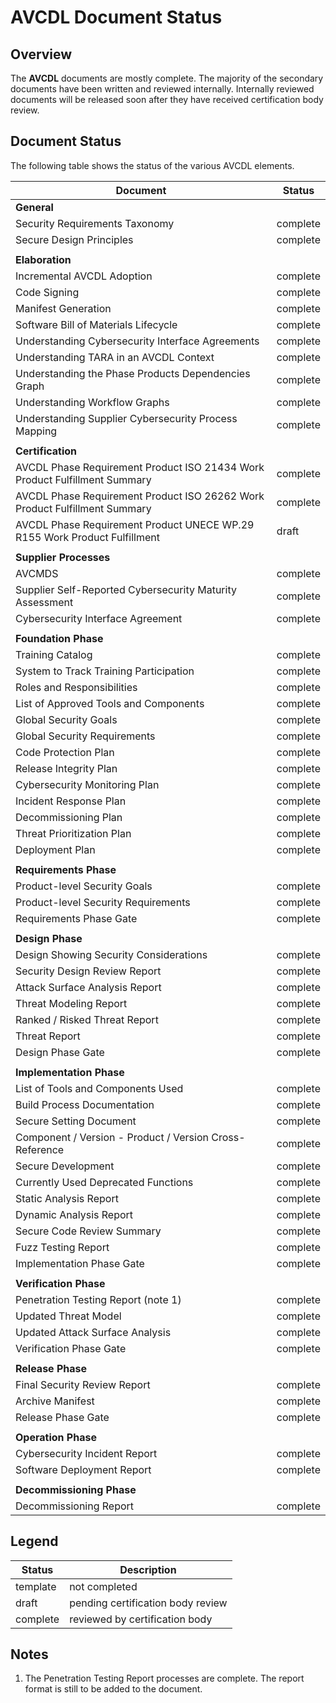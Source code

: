 # AVCDL Document Status

## Overview

The **AVCDL** documents are mostly complete. The majority of the secondary documents have been written and reviewed internally. Internally reviewed documents will be released soon after they have received certification body review.

## Document Status

The following table shows the status of the various AVCDL elements.

| Document                                                 | Status   |
|----------------------------------------------------------|----------|
| **General**                                              |          |
| Security Requirements Taxonomy                           | complete |
| Secure Design Principles                                 | complete |
|                                                          |          |
| **Elaboration**                                          |          |
| Incremental AVCDL Adoption                               | complete |
| Code Signing                                             | complete |
| Manifest Generation                                      | complete |
| Software Bill of Materials Lifecycle                     | complete |
| Understanding Cybersecurity Interface Agreements         | complete |
| Understanding TARA in an AVCDL Context                   | complete |
| Understanding the Phase Products Dependencies Graph      | complete |
| Understanding Workflow Graphs                            | complete |
| Understanding Supplier Cybersecurity Process Mapping     | complete |
|                                                          |          |
| **Certification**                                        |          |
| AVCDL Phase Requirement Product ISO 21434 Work Product Fulfillment Summary | complete |
| AVCDL Phase Requirement Product ISO 26262 Work Product Fulfillment Summary | complete |
| AVCDL Phase Requirement Product UNECE WP.29 R155 Work Product Fulfillment | draft |
|                                                          |          |
| **Supplier Processes**                                         |          |
| AVCMDS                                                   | complete |
| Supplier Self-Reported Cybersecurity Maturity Assessment | complete |
| Cybersecurity Interface Agreement                        | complete |
|                                                          |          |
| **Foundation Phase**                                     |          |
| Training Catalog                                         | complete |
| System to Track Training Participation                   | complete |
| Roles and Responsibilities                               | complete |
| List of Approved Tools and Components                    | complete |
| Global Security Goals                                    | complete |
| Global Security Requirements                             | complete |
| Code Protection Plan                                     | complete |
| Release Integrity Plan                                   | complete |
| Cybersecurity Monitoring Plan                            | complete |
| Incident Response Plan                                   | complete |
| Decommissioning Plan                                     | complete |
| Threat Prioritization Plan                               | complete |
| Deployment Plan                                          | complete |
|                                                          |          |
| **Requirements Phase**                                   |          |
| Product-level Security Goals                             | complete |
| Product-level Security Requirements                      | complete |
| Requirements Phase Gate                                  | complete |
|                                                          |          |
| **Design Phase**                                         |          |
| Design Showing Security Considerations                   | complete |
| Security Design Review Report                            | complete |
| Attack Surface Analysis Report                           | complete |
| Threat Modeling Report                                   | complete |
| Ranked / Risked Threat Report                            | complete |
| Threat Report                                            | complete |
| Design Phase Gate                                        | complete |
|                                                          |          |
| **Implementation Phase**                                 |          |
| List of Tools and Components Used                        | complete |
| Build Process Documentation                              | complete |
| Secure Setting Document                                  | complete |
| Component / Version - Product / Version Cross-Reference  | complete |
| Secure Development                                       | complete |
| Currently Used Deprecated Functions                      | complete |
| Static Analysis Report                                   | complete |
| Dynamic Analysis Report                                  | complete |
| Secure Code Review Summary                               | complete |
| Fuzz Testing Report                                      | complete |
| Implementation Phase Gate                                | complete |
|                                                          |          |
| **Verification Phase**                                   |          |
| Penetration Testing Report (note 1)                      | complete |
| Updated Threat Model                                     | complete |
| Updated Attack Surface Analysis                          | complete |
| Verification Phase Gate                                  | complete |
|                                                          |          |
| **Release Phase**                                        |          |
| Final Security Review Report                             | complete |
| Archive Manifest                                         | complete |
| Release Phase Gate                                       | complete |
|                                                          |          |
| **Operation Phase**                                      |          |
| Cybersecurity Incident Report                            | complete |
| Software Deployment Report                               | complete |
|                                                          |          |
| **Decommissioning Phase**                                |          |
| Decommissioning Report                                   | complete |

## Legend

| Status   | Description                       |
|----------|-----------------------------------|
| template | not completed                     |
| draft    | pending certification body review |
| complete | reviewed by certification body    |

## Notes

1. The Penetration Testing Report processes are complete. The report format is still to be added to the document.
